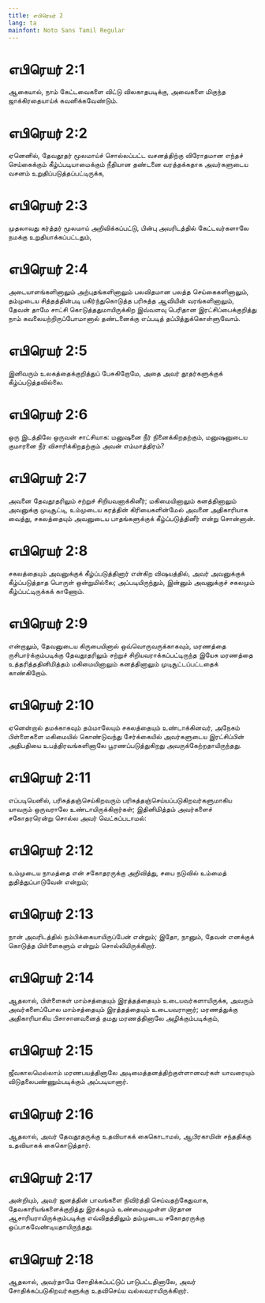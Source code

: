 ```yaml
---
title: எபிரெயர் 2
lang: ta
mainfont: Noto Sans Tamil Regular
---
```


# எபிரெயர் 2:1

ஆகையால், நாம் கேட்டவைகளை விட்டு விலகாதபடிக்கு, அவைகளை மிகுந்த ஜாக்கிரதையாய்க் கவனிக்கவேண்டும்.

# எபிரெயர் 2:2

ஏனெனில், தேவதூதர் மூலமாய்ச் சொல்லப்பட்ட வசனத்திற்கு விரோதமான எந்தச் செய்கைக்கும் கீழ்ப்படியாமைக்கும் நீதியான தண்டனை வரத்தக்கதாக அவர்களுடைய வசனம் உறுதிப்படுத்தப்பட்டிருக்க,

# எபிரெயர் 2:3

முதலாவது கர்த்தர் மூலமாய் அறிவிக்கப்பட்டு, பின்பு அவரிடத்தில் கேட்டவர்களாலே நமக்கு உறுதியாக்கப்பட்டதும்,

# எபிரெயர் 2:4

அடையாளங்களினாலும் அற்புதங்களினாலும் பலவிதமான பலத்த செய்கைகளினாலும், தம்முடைய சித்தத்தின்படி பகிர்ந்துகொடுத்த பரிசுத்த ஆவியின் வரங்களினாலும், தேவன் தாமே சாட்சி கொடுத்ததுமாயிருக்கிற இவ்வளவு பெரிதான இரட்சிப்பைக்குறித்து நாம் கவலையற்றிருப்போமானால் தண்டனைக்கு எப்படித் தப்பித்துக்கொள்ளுவோம்.

# எபிரெயர் 2:5

இனிவரும் உலகத்தைக்குறித்துப் பேசுகிறோமே, அதை அவர் தூதர்களுக்குக் கீழ்ப்படுத்தவில்லை.

# எபிரெயர் 2:6

ஒரு இடத்திலே ஒருவன் சாட்சியாக: மனுஷனை நீர் நினைக்கிறதற்கும், மனுஷனுடைய குமாரனை நீர் விசாரிக்கிறதற்கும் அவன் எம்மாத்திரம்?

# எபிரெயர் 2:7

அவனை தேவதூதரிலும் சற்றுச் சிறியவனாக்கினீர்; மகிமையினாலும் கனத்தினாலும் அவனுக்கு முடிசூட்டி, உம்முடைய கரத்தின் கிரியைகளின்மேல் அவனை அதிகாரியாக வைத்து, சகலத்தையும் அவனுடைய பாதங்களுக்குக் கீழ்ப்படுத்தினீர் என்று சொன்னான்.

# எபிரெயர் 2:8

சகலத்தையும் அவனுக்குக் கீழ்ப்படுத்தினார் என்கிற விஷயத்தில், அவர் அவனுக்குக் கீழ்ப்படுத்தாத பொருள் ஒன்றுமில்லை; அப்படியிருந்தும், இன்னும் அவனுக்குச் சகலமும் கீழ்ப்பட்டிருக்கக் காணோம்.

# எபிரெயர் 2:9

என்றாலும், தேவனுடைய கிருபையினால் ஒவ்வொருவருக்காகவும், மரணத்தை ருசிபார்க்கும்படிக்கு தேவதூதரிலும் சற்றுச் சிறியவராக்கப்பட்டிருந்த இயேசு மரணத்தை உத்தரித்ததினிமித்தம் மகிமையினாலும் கனத்தினாலும் முடிசூட்டப்பட்டதைக் காண்கிறோம்.

# எபிரெயர் 2:10

ஏனென்றால் தமக்காகவும் தம்மாலேயும் சகலத்தையும் உண்டாக்கினவர், அநேகம் பிள்ளைகளை மகிமையில் கொண்டுவந்து சேர்க்கையில் அவர்களுடைய இரட்சிப்பின் அதிபதியை உபத்திரவங்களினாலே பூரணப்படுத்துகிறது அவருக்கேற்றதாயிருந்தது.

# எபிரெயர் 2:11

எப்படியெனில், பரிசுத்தஞ்செய்கிறவரும் பரிசுத்தஞ்செய்யப்படுகிறவர்களுமாகிய யாவரும் ஒருவராலே உண்டாயிருக்கிறார்கள்; இதினிமித்தம் அவர்களைச் சகோதரரென்று சொல்ல அவர் வெட்கப்படாமல்:

# எபிரெயர் 2:12

உம்முடைய நாமத்தை என் சகோதரருக்கு அறிவித்து, சபை நடுவில் உம்மைத் துதித்துப்பாடுவேன் என்றும்;

# எபிரெயர் 2:13

நான் அவரிடத்தில் நம்பிக்கையாயிருப்பேன் என்றும்; இதோ, நானும், தேவன் எனக்குக் கொடுத்த பிள்ளைகளும் என்றும் சொல்லியிருக்கிறார்.

# எபிரெயர் 2:14

ஆதலால், பிள்ளைகள் மாம்சத்தையும் இரத்தத்தையும் உடையவர்களாயிருக்க, அவரும் அவர்களைப்போல மாம்சத்தையும் இரத்தத்தையும் உடையவரானார்; மரணத்துக்கு அதிகாரியாகிய பிசாசானவனைத் தமது மரணத்தினாலே அழிக்கும்படிக்கும்,

# எபிரெயர் 2:15

ஜீவகாலமெல்லாம் மரணபயத்தினாலே அடிமைத்தனத்திற்குள்ளானவர்கள் யாவரையும் விடுதலைபண்ணும்படிக்கும் அப்படியானார்.

# எபிரெயர் 2:16

ஆதலால், அவர் தேவதூதருக்கு உதவியாகக் கைகொடாமல், ஆபிரகாமின் சந்ததிக்கு உதவியாகக் கைகொடுத்தார்.

# எபிரெயர் 2:17

அன்றியும், அவர் ஜனத்தின் பாவங்களை நிவிர்த்தி செய்வதற்கேதுவாக, தேவகாரியங்களைக்குறித்து இரக்கமும் உண்மையுமுள்ள பிரதான ஆசாரியராயிருக்கும்படிக்கு எவ்விதத்திலும் தம்முடைய சகோதரருக்கு ஒப்பாகவேண்டியதாயிருந்தது.

# எபிரெயர் 2:18

ஆதலால், அவர்தாமே சோதிக்கப்பட்டுப் பாடுபட்டதினாலே, அவர் சோதிக்கப்படுகிறவர்களுக்கு உதவிசெய்ய வல்லவராயிருக்கிறார்.

